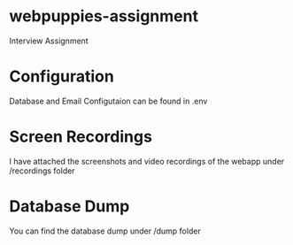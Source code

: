 # webpuppies-assignment
Interview Assignment

# Configuration
Database and Email Configutaion can be found in .env

# Screen Recordings
I have attached the screenshots and video recordings of the webapp under /recordings folder

# Database Dump
You can find the database dump under /dump folder
